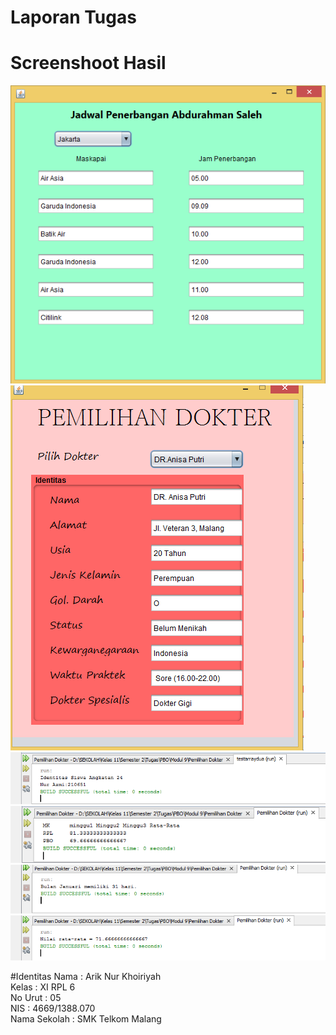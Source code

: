 # Laporan Tugas
# Screenshoot Hasil

![Alt text](https://github.com/ariknk/Pemilihan-dokter/blob/master/1.PNG)
![Alt text](https://github.com/ariknk/Pemilihan-dokter/blob/master/2.PNG)
![Alt text](https://github.com/ariknk/Pemilihan-dokter/blob/master/3.PNG)
![Alt text](https://github.com/ariknk/Pemilihan-dokter/blob/master/4.PNG)
![Alt text](https://github.com/ariknk/Pemilihan-dokter/blob/master/5.PNG)
![Alt text](https://github.com/ariknk/Pemilihan-dokter/blob/master/6.PNG)

#Identitas
Nama : Arik Nur Khoiriyah <br>
Kelas : XI RPL 6  <br>
No Urut : 05<br>
NIS : 4669/1388.070 <br>
Nama Sekolah : SMK Telkom Malang 
